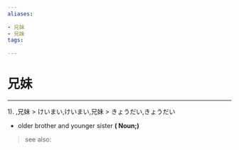 ```yaml
---
aliases:
    
- 兄妹
- 兄妹
tags:
    
---
```


# 兄妹
---
1).
,兄妹 > けいまい,けいまい,兄妹 > きょうだい,きょうだい

- older brother and younger sister
**( Noun;)**
> see also: 
            